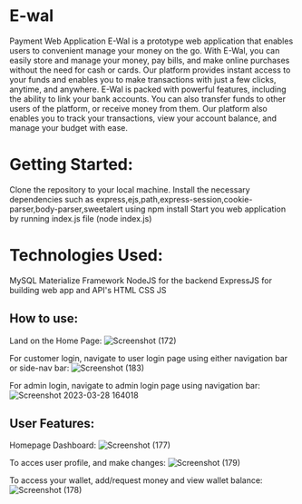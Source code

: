# E-wal
Payment Web Application
E-Wal is a prototype web application that enables users to convenient manage your money on the go. With E-Wal, you can easily store and manage your money, pay bills, and make online purchases without the need for cash or cards. Our platform provides instant access to your funds and enables you to make transactions with just a few clicks, anytime, and anywhere. E-Wal is packed with powerful features, including the ability to link your bank accounts. You can also transfer funds to other users of the platform, or receive money from them. Our platform also enables you to track your transactions, view your account balance, and manage your budget with ease.

# Getting Started:
Clone the repository to your local machine.
Install the necessary dependencies such as express,ejs,path,express-session,cookie-parser,body-parser,sweetalert using npm install
Start you web application by running index.js file (node index.js)

# Technologies Used:
MySQL
Materialize Framework
NodeJS for the backend
ExpressJS for building web app and API's
HTML
CSS
JS


## How to use:

Land on the Home Page:
![Screenshot (172)](https://user-images.githubusercontent.com/40434495/228368158-f4f3de6b-3245-4c94-9a6f-2b041ea2245f.png)

For customer login, navigate to user login page using either  navigation bar or side-nav bar:
![Screenshot (183)](https://user-images.githubusercontent.com/40434495/228368806-59ac0bda-8ea1-40a8-9d1d-e9e17bc272c8.png)

For admin login, navigate to admin login page using navigation bar:
![Screenshot 2023-03-28 164018](https://user-images.githubusercontent.com/40434495/228369030-de0fdb57-cc95-4a1f-bd00-86fa21abef57.png)

## User Features:

Homepage Dashboard:
![Screenshot (177)](https://user-images.githubusercontent.com/40434495/228369171-6d8f62e3-bfd8-4003-8be2-45f1286de1b3.png)

To acces user profile, and make changes:
![Screenshot (179)](https://user-images.githubusercontent.com/40434495/228369262-0d356616-4914-47ca-8381-9a6b6395a4af.png)

To access your wallet, add/request money and view wallet balance:
![Screenshot (178)](https://user-images.githubusercontent.com/40434495/228369493-d135c505-a8b3-4d43-bb66-a032351c16d8.png)








